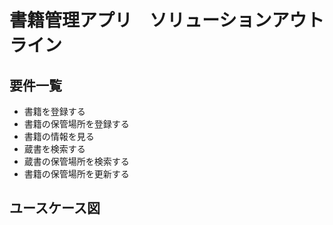 # 書籍管理アプリ　ソリューションアウトライン

## 要件一覧

* 書籍を登録する
* 書籍の保管場所を登録する
* 書籍の情報を見る
* 蔵書を検索する
* 蔵書の保管場所を検索する
* 書籍の保管場所を更新する

## ユースケース図